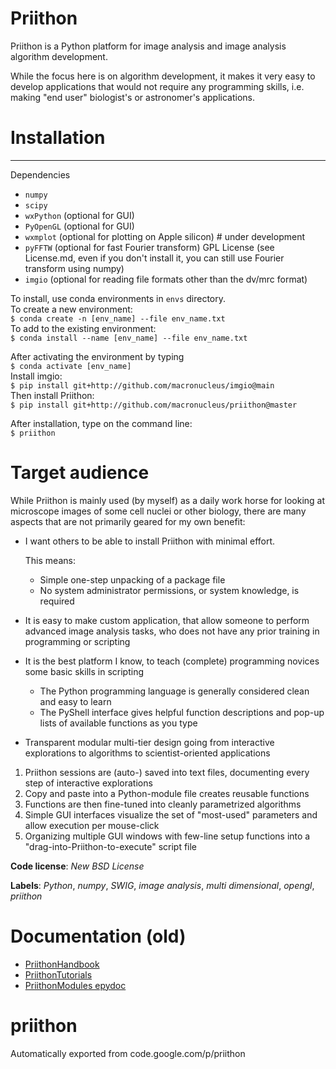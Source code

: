 # Priithon
Priithon is a Python platform for image analysis and image analysis algorithm development.

While the focus here is on algorithm development, it makes it very easy to develop applications that would not require any programming skills, i.e. making "end user" biologist's or astronomer's applications.

# Installation
-----------------------------
Dependencies  
* `numpy`
* `scipy`
* `wxPython` (optional for GUI)
* `PyOpenGL` (optional for GUI)
* `wxmplot` (optional for plotting on Apple silicon) # under development
* `pyFFTW` (optional for fast Fourier transform) 
  GPL License (see License.md, even if  you don't install it, you can still use Fourier transform using numpy)
* `imgio` (optional for reading file formats other than the dv/mrc format)

To install, use conda environments in `envs` directory.  
To create a new environment:  
`$ conda create -n [env_name] --file env_name.txt`  
To add to the existing environment:  
`$ conda install --name [env_name] --file env_name.txt`  

After activating the environment by typing  
`$ conda activate [env_name]`  
Install imgio:  
`$ pip install git+http://github.com/macronucleus/imgio@main`  
Then install Priithon:  
`$ pip install git+http://github.com/macronucleus/priithon@master`  

After installation, type on the command line:  
`$ priithon`

# Target audience
While Priithon is mainly used (by myself) as a daily work horse for looking at microscope images of some cell nuclei or other biology, there are many aspects that are not primarily geared for my own benefit:

- I want others to be able to install Priithon with minimal effort.

  This means:
  - Simple one-step unpacking of a package file
  - No system administrator permissions, or system knowledge, is required

- It is easy to make custom application, that allow someone to perform advanced image analysis tasks, who does not have any prior training in programming or scripting

- It is the best platform I know, to teach (complete) programming novices some basic skills in scripting
  - The Python programming language is generally considered clean and easy to learn
  - The PyShell interface gives helpful function descriptions and pop-up lists of available functions as you type

- Transparent modular multi-tier design going from interactive explorations to algorithms to scientist-oriented applications
 1. Priithon sessions are (auto-) saved into text files, documenting every step of interactive explorations
 2. Copy and paste into a Python-module file creates reusable functions
 3. Functions are then fine-tuned into cleanly parametrized algorithms
 4. Simple GUI interfaces visualize the set of "most-used" parameters and allow execution per mouse-click
 5. Organizing multiple GUI windows with few-line setup functions into a "drag-into-Priithon-to-execute" script file

__Code license__: _New BSD License_

__Labels__: _Python_, _numpy_, _SWIG_, _image analysis_, _multi dimensional_, _opengl_, _priithon_

# Documentation (old)
 - [PriithonHandbook](https://rawgit.com/sebhaase/priithon/master/priithon_docs/PriithonHandbook.html)
 - [PriithonTutorials](https://rawgit.com/sebhaase/priithon/master/priithon_docs/PriithonTutorials.html)
 - [PriithonModules epydoc](https://rawgit.com/sebhaase/priithon/master/priithon_docs/PriithonEpydoc/index.html)

# priithon
Automatically exported from code.google.com/p/priithon
